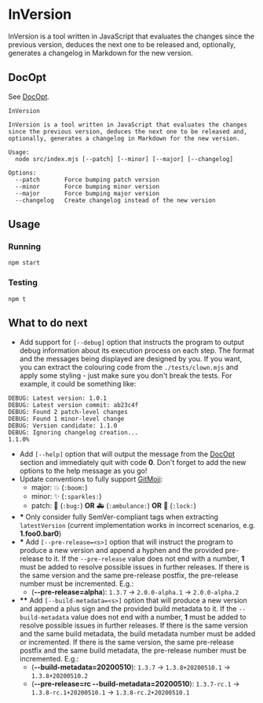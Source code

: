 # InVersion

InVersion is a tool written in JavaScript that evaluates the changes since the previous version, deduces the next one to be released and, optionally, generates a changelog in Markdown for the new version.

## DocOpt

See [DocOpt](https://docopt.org).

```text
InVersion

InVersion is a tool written in JavaScript that evaluates the changes
since the previous version, deduces the next one to be released and,
optionally, generates a changelog in Markdown for the new version.

Usage:
  node src/index.mjs [--patch] [--minor] [--major] [--changelog]

Options:
  --patch       Force bumping patch version
  --minor       Force bumping minor version
  --major       Force bumping major version
  --changelog   Create changelog instead of the new version
```

## Usage

### Running

```text
npm start
```

### Testing

```text
npm t
```

## What to do next

- Add support for `[--debug]` option that instructs the program to output debug information about its execution process on each step. The format and the messages being displayed are designed by you. If you want, you can extract the colouring code from the `./tests/clown.mjs` and apply some styling - just make sure you don't break the tests. For example, it could be something like:

```text
DEBUG: Latest version: 1.0.1
DEBUG: Latest version commit: ab23c4f
DEBUG: Found 2 patch-level changes
DEBUG: Found 1 minor-level change
DEBUG: Version candidate: 1.1.0
DEBUG: Ignoring changelog creation...
1.1.0%
```

- Add `[--help]` option that will output the message from the [DocOpt](#docopt) section and immediately quit with code **0**. Don't forget to add the new options to the help message as you go!
- Update conventions to fully support [GitMoji](https://gitmoji.carloscuesta.me/):
  - major: 💥 (`:boom:`)
  - minor: ✨ (`:sparkles:`)
  - patch: 🐛 (`:bug:`) **OR** 🚑 (`:ambulance:`) **OR** 🔑 (`:lock:`)
- **\*** Only consider fully SemVer-compliant tags when extracting `latestVersion` (current implementation works in incorrect scenarios, e.g. **1.foo0.bar0**)
- **\*** Add `[--pre-release=<s>]` option that will instruct the program to produce a new version and append a hyphen and the provided pre-release to it. If the `--pre-release` value does not end with a number, **1** must be added to resolve possible issues in further releases. If there is the same version and the same pre-release postfix, the pre-release number must be incremented. E.g.:
  - (**--pre-release=alpha**): `1.3.7` -> `2.0.0-alpha.1` -> `2.0.0-alpha.2`
- **\*\*** Add `[--build-metadata=<s>]` option that will produce a new version and append a plus sign and the provided build metadata to it. If the `--build-metadata` value does not end with a number, **1** must be added to resolve possible issues in further releases. If there is the same version and the same build metadata, the build metadata number must be added or incremented. If there is the same version, the same pre-release postfix and the same build metadata, the pre-release number must be incremented. E.g.:
  - (**--build-metadata=20200510**): `1.3.7` -> `1.3.8+20200510.1` -> `1.3.8+20200510.2`
  - (**--pre-release=rc --build-metadata=20200510**): `1.3.7-rc.1` -> `1.3.8-rc.1+20200510.1` -> `1.3.8-rc.2+20200510.1`
